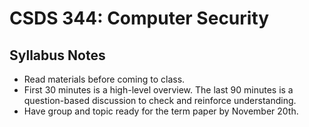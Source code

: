 # CSDS 344: Computer Security

## Syllabus Notes

- Read materials before coming to class.
- First 30 minutes is a high-level overview. The last 90 minutes is a
question-based discussion to check and reinforce understanding.
- Have group and topic ready for the term paper by November 20th.
